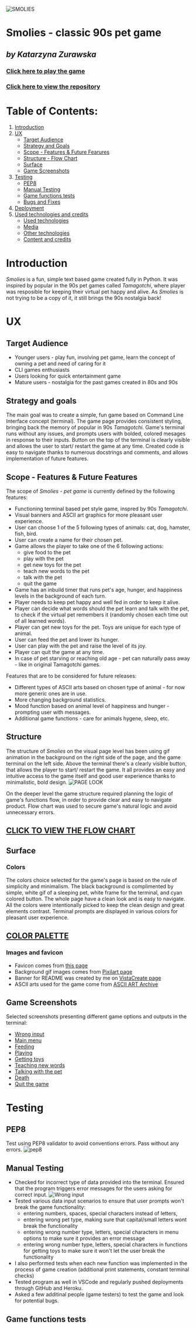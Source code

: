 ![SMOLIES](/images/banner.gif)

# **Smolies** - classic 90s pet game
## *by Katarzyna Zurawska*

### [Click here to play the game](https://smolies.herokuapp.com/)
### [Click here to view the repository](https://github.com/katzur/smolies)

# Table of Contents:
1. [Introduction](#introduction)
2. [UX](#ux)
    * [Target Audience](#target-audience)
    * [Strategy and Goals](#strategy-and-goals)
    * [Scope - Features & Future Fearures](#scope-features-&-future-features)
    * [Structure - Flow Chart](#structure)
    * [Surface](#surface)
    * [Game Screenshots](#game-screenshots)
3. [Testing](#testing)
    * [PEP8](#pep8)
    * [Manual Testing](#manual-testing)
    * [Game functions tests](#game-functions-tests)
    * [Bugs and Fixes](#bugs-and-fixes)
4. [Deployment](#deployment)
5. [Used technologies and credits](#used-technologies-and-credits)
    * [Used technologies](#used-technologies)
    * [Media](#media)
    * [Other technologies](#other-technologies)
    * [Content and credits](#content-and-credits)

# Introduction
*Smolies* is a fun, simple text based game created fully in Python.
It was inspired by popular in the 90s pet games called *Tamagotchi*, where player was resposible for keeping their virtual pet happy and alive.
As *Smolies* is not trying to be a copy of it, it still brings the 90s nostalgia back!

# UX
## Target Audience
* Younger users - play fun, involving pet game, learn the concept of owning a pet and need of caring for it
* CLI games enthusiasts
* Users looking for quick entertainment game
* Mature users - nostalgia for the past games created in 80s and 90s

## Strategy and goals
The main goal was to create a simple, fun game based on Command Line Interface concept (terminal). 
The game page provides consistent styling, bringing back the memory of popular in 90s *Tamagotchi*. 
Game's terminal runs without any issues, and prompts users with bolded, colored mesages in response to their inputs. 
Button on the top of the terminal is clearly visible and allows the user to start/ restart the game at any time. 
Created code is easy to navigate thanks to numerous docstrings and comments, and allows implementation of future features.

## Scope - Features & Future Features
The scope of *Smolies - pet game* is currently defined by the following features:
* Functioning terminal based pet style game, inspred by 90s *Tamagotchi*.
* Visual banners and ASCII art graphics for more pleasant user experience.
* User can choose 1 of the 5 following types of animals: cat, dog, hamster, fish, bird.
* User can create a name for their chosen pet.
* Game allows the player to take one of the 6 following actions: 
    - give food to the pet
    - play with the pet
    - get new toys for the pet
    - teach new words to the pet
    - talk with the pet
    - quit the game
* Game has an inbuild timer that runs pet's age, hunger, and happiness levels in the background of each turn.
* Player needs to keep pet happy and well fed in order to keep it alive.
* Player can decide what words should the pet learn and talk with the pet, to check if the virtual pet remembers it (randomly chosen each time out of all learned words).
* Player can get new toys for the pet. Toys are unique for each type of animal.
* User can feed the pet and lower its hunger.
* User can play with the pet and raise the level of its joy.
* Player can quit the game at any time.
* In case of pet starving or reaching old age - pet can naturally pass away - like in original Tamagotchi games.

Features that are to be considered for future releases:
* Different types of ASCII arts based on chosen type of animal - for now more generic ones are in use.
* More changing background statistics.
* Mood function based on animal level of happiness and hunger - prompting user with messages.
* Additional game functions - care for animals hygene, sleep, etc.

## Structure
The structure of *Smolies* on the visual page level has been using gif animation in the background on the right side of the page, and
the game terminal on the left side. Above the terminal there's a clearly visible button, that allows the player to start/ restart the game.
It all provides an easy and intuitive access to the game itself and good user experience thanks to minimalistic, bold design. 
![PAGE LOOK](/images/page.png)

On the deeper level the game structure required planning the logic of game's functions flow, in order to provide clear and easy to navigate product.
Flow chart was used to secure game's natural logic and avoid unnecessary errors.
## [CLICK TO VIEW THE FLOW CHART](/images/flowchart.png)

## Surface
### Colors
The colors choice selected for the game's page is based on the rule of simplicity and minimalism. 
The black background is complimented by simple, white gif of a sleeping pet, white frame for the terminal, and cyan colored button. 
The whole page have a clean look and is easy to navigate. All the colors were intentionally picked to keep the clean design and great elements contrast.
Terminal prompts are displayed in various colors for pleasant user experience.
## [COLOR PALETTE](/images/colors.jpg)

### Images and favicon
* Favicon comes from [this page](https://www.pikpng.com/pngl/m/55-557559_toby-fox-undertale-annoying-dog-transparent-clipart.png)
* Background gif images comes from [Pixilart page](https://www.pixilart.com/art/annoying-dog-nap-time-4a79686562715e8)
* Banner for README was created by me on [VistaCreate page](https://create.vista.com/home/)
* ASCII arts used for the game come from [ASCII ART Archive](https://www.asciiart.eu/)

## Game Screenshots
Selected screenshots presenting different game options and outputs in the terminal:
* [Wrong input](/images/invalid-input.jpg)
* [Main menu](/images/menu.jpg)
* [Feeding](/images/feeding.jpg)
* [Playing](/images/playing.jpg)
* [Getting toys](/images/getting-toys.jpg)
* [Teaching new words](/images/teaching.jpg)
* [Talking with the pet](/images/talking.jpg)
* [Death](/images/dead.jpg)
* [Quit the game](/images/quit.jpg)

# Testing
## PEP8
Test using PEP8 validator to avoid conventions errors.
Pass without any errors.
![pep8](/images/pep8.jpg)

## Manual Testing
* Checked for incorrect type of data provided into the terminal. Ensured that the program triggers error messages for the users asking for correct input.
![Wrong input](/images/invalid-input.jpg)
* Tested various data input scenarios to ensure that user prompts won't break the game functionality:
    * entering numbers, spaces, special characters instead of letters, 
    * entering wrong pet type, making sure that capital/small letters wont break the functionality
    * entering wrong number type, letters, special characters in menu options to make sure it provides an error message
    * entering wrong number type, letters, special characters in functions for getting toys to make sure it won't let the user break the functionality
* I also performed tests when each new function was implemented in the process of game creation (additional print statements, constant terminal checks)
* Tested program as well in VSCode and regularly pushed deployments through GitHub and Heroku.
* Asked a few additinal people (game testers) to test the game and look for potential bugs.

## Game functions tests
